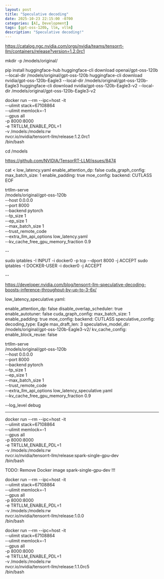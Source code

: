 ```yaml
---
layout: post
title: "Speculative decoding"
date: 2025-10-23 22:15:00 -0700
categories: [AI, Development]
tags: [gpt-oss-120b, llm, vllm]
description: "Speculative decoding!"
---
```


https://catalog.ngc.nvidia.com/orgs/nvidia/teams/tensorrt-llm/containers/release?version=1.2.0rc1

mkdir -p /models/original/

pip install huggingface-hub
huggingface-cli download openai/gpt-oss-120b --local-dir /models/original/gpt-oss-120b
huggingface-cli download nvidia/gpt-oss-120b-Eagle3 --local-dir /models/original/gpt-oss-120b-Eagle3
huggingface-cli download nvidia/gpt-oss-120b-Eagle3-v2 --local-dir /models/original/gpt-oss-120b-Eagle3-v2


docker run --rm --ipc=host -it \
  --ulimit stack=67108864 \
  --ulimit memlock=-1 \
  --gpus all \
  -p 8000:8000 \
  -e TRTLLM_ENABLE_PDL=1 \
  -v /models:/models:rw \
  nvcr.io/nvidia/tensorrt-llm/release:1.2.0rc1 \
  /bin/bash

cd /models

https://github.com/NVIDIA/TensorRT-LLM/issues/8474

cat <<EOF > low_latency.yaml
enable_attention_dp: false
cuda_graph_config:
    max_batch_size: 1
    enable_padding: true
moe_config:
    backend: CUTLASS
EOF


trtllm-serve \
  /models/original/gpt-oss-120b \
  --host 0.0.0.0 \
  --port 8000 \
  --backend pytorch \
  --tp_size 1 \
  --ep_size 1 \
  --max_batch_size 1 \
  --trust_remote_code \
  --extra_llm_api_options low_latency.yaml \
  --kv_cache_free_gpu_memory_fraction 0.9

--

sudo iptables -I INPUT -i docker0 -p tcp --dport 8000 -j ACCEPT
sudo iptables -I DOCKER-USER -i docker0 -j ACCEPT

--

https://developer.nvidia.com/blog/tensorrt-llm-speculative-decoding-boosts-inference-throughput-by-up-to-3-6x/

low_latency_speculative.yaml:

enable_attention_dp: false
disable_overlap_scheduler: true
enable_autotuner: false
cuda_graph_config:
    max_batch_size: 1
    enable_padding: true
moe_config:
    backend: CUTLASS
speculative_config:
    decoding_type: Eagle
    max_draft_len: 3
    speculative_model_dir: /models/original/gpt-oss-120b-Eagle3-v2/
kv_cache_config:
    enable_block_reuse: false



trtllm-serve \
  /models/original/gpt-oss-120b \
  --host 0.0.0.0 \
  --port 8000 \
  --backend pytorch \
  --tp_size 1 \
  --ep_size 1 \
  --max_batch_size 1 \
  --trust_remote_code \
  --extra_llm_api_options low_latency_speculative.yaml \
  --kv_cache_free_gpu_memory_fraction 0.9


--log_level debug


---


docker run --rm --ipc=host -it \
  --ulimit stack=67108864 \
  --ulimit memlock=-1 \
  --gpus all \
  -p 8000:8000 \
  -e TRTLLM_ENABLE_PDL=1 \
  -v /models:/models:rw \
  nvcr.io/nvidia/tensorrt-llm/release:spark-single-gpu-dev \
  /bin/bash

TODO: Remove Docker image spark-single-gpu-dev !!!


docker run --rm --ipc=host -it \
  --ulimit stack=67108864 \
  --ulimit memlock=-1 \
  --gpus all \
  -p 8000:8000 \
  -e TRTLLM_ENABLE_PDL=1 \
  -v /models:/models:rw \
  nvcr.io/nvidia/tensorrt-llm/release:1.0.0 \
  /bin/bash

docker run --rm --ipc=host -it \
  --ulimit stack=67108864 \
  --ulimit memlock=-1 \
  --gpus all \
  -p 8000:8000 \
  -e TRTLLM_ENABLE_PDL=1 \
  -v /models:/models:rw \
  nvcr.io/nvidia/tensorrt-llm/release:1.1.0rc5 \
  /bin/bash
